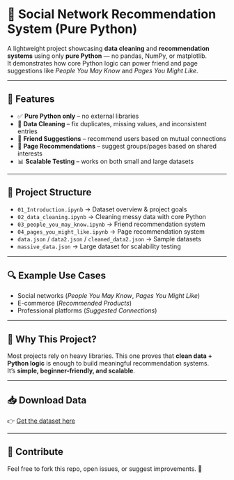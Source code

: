 # 🔗 Social Network Recommendation System (Pure Python)

A lightweight project showcasing **data cleaning** and **recommendation systems** using only **pure Python** — no pandas, NumPy, or matplotlib.  
It demonstrates how core Python logic can power friend and page suggestions like *People You May Know* and *Pages You Might Like*.  

---

## 🚀 Features
- ✅ **Pure Python only** – no external libraries  
- 🧹 **Data Cleaning** – fix duplicates, missing values, and inconsistent entries  
- 👥 **Friend Suggestions** – recommend users based on mutual connections  
- 📄 **Page Recommendations** – suggest groups/pages based on shared interests  
- 📊 **Scalable Testing** – works on both small and large datasets  

---

## 📂 Project Structure
- `01_Introduction.ipynb` → Dataset overview & project goals  
- `02_data_cleaning.ipynb` → Cleaning messy data with core Python  
- `03_people_you_may_know.ipynb` → Friend recommendation system  
- `04_pages_you_might_like.ipynb` → Page recommendation system  
- `data.json` / `data2.json` / `cleaned_data2.json` → Sample datasets  
- `massive_data.json` → Large dataset for scalability testing  

---

## 🔍 Example Use Cases
- Social networks (*People You May Know*, *Pages You Might Like*)  
- E-commerce (*Recommended Products*)  
- Professional platforms (*Suggested Connections*)  

---

## 🎯 Why This Project?
Most projects rely on heavy libraries. This one proves that **clean data + Python logic** is enough to build meaningful recommendation systems.  
It’s **simple, beginner-friendly, and scalable**.  

---

## 📥 Download Data
👉 [Get the dataset here](https://drive.google.com/file/d/12yNYAc6scY4haBZzF8MQstJmT0ZBTBRi/view?usp=sharing)  

---

## 🤝 Contribute
Feel free to fork this repo, open issues, or suggest improvements. 🚀  
